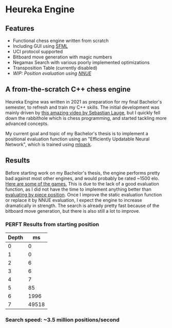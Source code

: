 # Heureka Engine
## Features
- Functional chess engine written from scratch
- Including GUI using [SFML](https://www.sfml-dev.org/)
- UCI protocol supported
- Bitboard move generation with magic numbers
- Negamax Search with various poorly implemented optimizations
- Transposition Table (currently disabled)
- *WIP: Position evaluation using [NNUE](https://www.chessprogramming.org/NNUE)*
## A from-the-scratch C++ chess engine
Heureka Engine was written in 2021 as preparation for my final Bachelor's semester, to refresh and train my C++ skills.
The initial development was mainly driven by [this amazing video by Sebastian Lauge](https://youtu.be/U4ogK0MIzqk), but I quickly fell down the rabbithole which is chess programming, and started tackling more advanced concepts.

My current goal and topic of my Bachelor's thesis is to implement a positional evaluation function using an "Efficiently Updatable Neural Network", which is trained using [mlpack](https://github.com/mlpack/mlpack).
## Results
Before starting work on my Bachelor's thesis, the engine performs pretty bad against most other engines, and would probably be rated ~1500 elo. [Here are some of the games.](https://www.chess.com/c/22g76CWzr)
This is due to the lack of a good evaluation function, as I did not have the time to implement anything better than [evaluating by piece position](https://www.chessprogramming.org/Simplified_Evaluation_Function).
Once I improve the static evaluation function or replace it by NNUE evaluation, I expect the engine to increase dramatically in strength. The search is already pretty fast because of the bitboard move generation, but there is also still a lot to improve.

### PERFT Results from starting position
| Depth | ms |
| ----------- | ----------- |
| 0 | 0 |
| 1 | 0 |
| 2 | 6 |
| 3 | 6 |
| 4 | 7 |
| 5 | 85 |
| 6 | 1996 |
| 7 | 49518 |
### Search speed: ~3.5 million positions/second
